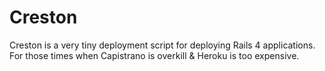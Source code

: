 Creston
=======

Creston is a very tiny deployment script for deploying Rails 4 applications. For those times when Capistrano is overkill &amp; Heroku is too expensive. 
